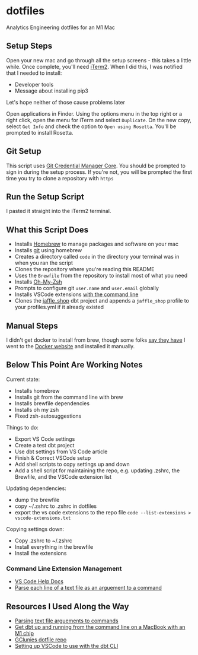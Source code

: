 # dotfiles

Analytics Engineering dotfiles for an M1 Mac

## Setup Steps

Open your new mac and go through all the setup screens - this takes a little while.
Once complete, you'll need [iTerm2](https://iterm2.com/). When I did this, I was
notified that I needed to install:

* Developer tools
* Message about installing pip3

Let's hope neither of those cause problems later

Open applications in Finder. Using the options menu in the top right or a right
click, open the menu for iTerm and select `Duplicate`. On the new copy, select
`Get Info` and check the option to `Open using Rosetta`. You'll be prompted to
install Rosetta.

## Git Setup

This script uses [Git Credential Manager Core](https://docs.github.com/en/get-started/getting-started-with-git/caching-your-github-credentials-in-git).
You should be prompted to sign in during the setup process. If you're not, you
will be prompted the first time you try to clone a repository with `https`

## Run the Setup Script

I pasted it straight into the iTerm2 terminal.

## What this Script Does

* Installs [Homebrew](https://brew.sh/) to manage packages and software on your mac
* Installs [git](https://git-scm.com/) using homebrew
* Creates a directory called `code` in the directory your terminal was in when you ran the script
* Clones the repository where you're reading this README
* Uses the `Brewfile` from the repository to install most of what you need
* Installs [Oh-My-Zsh](https://ohmyz.sh/)
* Prompts to configure git `user.name` and `user.email` globally
* Installs VSCode extensions [with the command line](https://code.visualstudio.com/docs/editor/extension-marketplace#_command-line-extension-management)
* Clones the [jaffle_shop](https://github.com/erika-e/jaffle_shop) dbt project and appends a `jaffle_shop` profile to your profiles.yml if it already existed

## Manual Steps

I didn't get docker to install from brew, though some folks [say they have](https://stackoverflow.com/questions/67010057/how-to-run-docker-on-apple-silicon-m1)
I went to the [Docker website](https://docs.docker.com/desktop/mac/apple-silicon/)
and installed it manually.

## Below This Point Are Working Notes

Current state:

* Installs homebrew
* Installs git from the command line with brew
* Installs brewfile dependencies
* Installs oh my zsh
* Fixed zsh-autosuggestions

Things to do:

* Export VS Code settings
* Create a test dbt project
* Use dbt settings from VS Code article
* Finish & Correct VSCode setup
* Add shell scripts to copy settings up and down
* Add a shell script for maintaining the repo, e.g. updating .zshrc, the Brewfile, and the VSCode extension list

Updating dependencies:

* dump the brewfile
* copy ~/.zshrc to .zshrc in dotfiles
* export the vs code extensions to the repo file `code --list-extensions > vscode-extensions.txt`

Copying settings down:

* Copy .zshrc to ~/.zshrc
* Install everything in the brewfile
* Install the extensions

### Command Line Extension Management

* [VS Code Help Docs](https://code.visualstudio.com/docs/editor/extension-marketplace#_command-line-extension-management)
* [Parse each line of a text file as an arguement to a command](https://unix.stackexchange.com/questions/149726/how-to-parse-each-line-of-a-text-file-as-an-argument-to-a-command)

## Resources I Used Along the Way

* [Parsing text file arguements to commands](https://unix.stackexchange.com/questions/149726/how-to-parse-each-line-of-a-text-file-as-an-argument-to-a-command)
* [Get dbt up and running from the command line on a MacBook with an M1 chip](https://discourse.getdbt.com/t/get-dbt-up-and-running-from-the-command-line-on-a-macbook-with-an-m1-chip/2908)
* [GClunies dotfile repo](https://github.com/GClunies/.dotfile)
* [Setting up VSCode to use with the dbt CLI](https://discourse.getdbt.com/t/setting-up-vscode-to-use-with-the-dbt-cli/3291)
